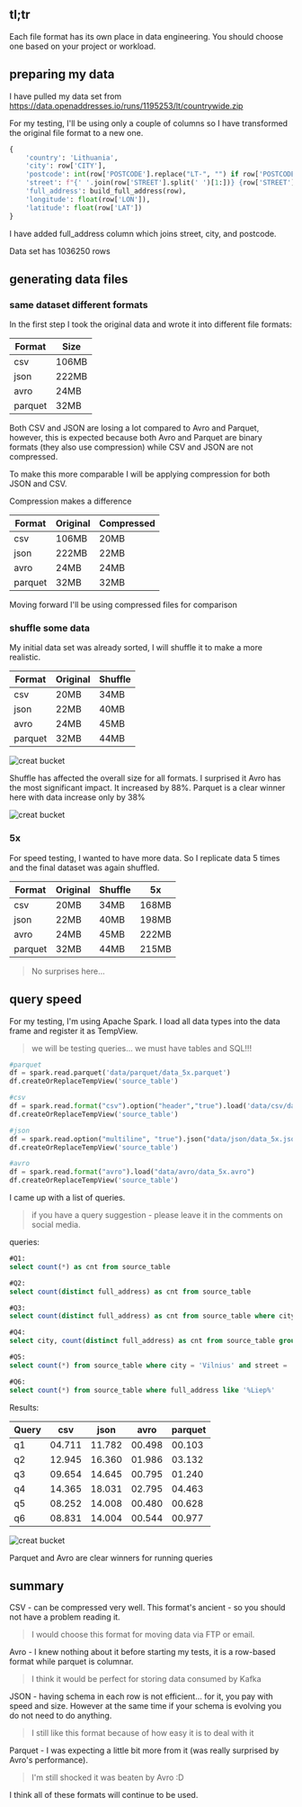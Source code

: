 ## tl;tr

Each file format has its own place in data engineering. You should choose one based on your project or workload.


## preparing my data

I have pulled my data set from https://data.openaddresses.io/runs/1195253/lt/countrywide.zip

For my testing, I'll be using only a couple of columns so I have transformed the original file format to a new one.

```python
{
    'country': 'Lithuania',
    'city': row['CITY'],
    'postcode': int(row['POSTCODE'].replace("LT-", "") if row['POSTCODE'] != ' ' else 0),
    'street': f"{' '.join(row['STREET'].split(' ')[1:])} {row['STREET'].split(' ')[0]}",
    'full_address': build_full_address(row),
    'longitude': float(row['LON']),
    'latitude': float(row['LAT'])
}
```

I have added full_address column which joins street, city, and postcode.

Data set has 1036250 rows

## generating data files

### same dataset different formats

In the first step I took the original data and wrote it into different file formats:

| Format | Size  | 
| -----| ------------ | 
| csv | 106MB   | 
| json | 222MB     |
| avro | 24MB    | 
| parquet | 32MB     |

Both CSV and JSON are losing a lot compared to Avro and Parquet, however, this is expected because both Avro and Parquet are binary formats (they also use compression) while CSV and JSON are not compressed.

To make this more comparable I will be applying compression for both JSON and CSV.

Compression makes a difference

| Format | Original  | Compressed|
| -----| ------------ | --|
| csv | 106MB   | 20MB
| json | 222MB     |22MB|
| avro | 24MB     | 24MB|
| parquet | 32MB     | 32MB|

Moving forward I'll be using compressed files for comparison

### shuffle some data

My initial data set was already sorted, I will shuffle it to make a more realistic.

| Format | Original  | Shuffle | 
| -----| ------------ | --|
| csv | 20MB| 34MB   | 
| json | 22MB| 40MB  |
| avro | 24MB| 45MB   |
| parquet | 32MB | 44MB|

![creat bucket](/assets/basics/file-formats/size.png)

Shuffle has affected the overall size for all formats. I surprised it Avro has the most significant impact. It increased by 88%. Parquet is a clear winner here with data increase only by 38%

![creat bucket](/assets/basics/file-formats/increase.png)

### 5x

For speed testing, I wanted to have more data. So I replicate data 5 times and the final dataset was again shuffled.

| Format | Original  | Shuffle | 5x |
| -----| ------------ | --| --|
| csv | 20MB| 34MB   | 168MB |
| json | 22MB| 40MB  | 198MB |
| avro | 24MB| 45MB   | 222MB |
| parquet | 32MB | 44MB| 215MB |


> No surprises here... 

## query speed

For my testing, I'm using Apache Spark. I load all data types into the data frame and register it as TempView. 

> we will be testing queries... we must have tables and SQL!!!

```python
#parquet
df = spark.read.parquet('data/parquet/data_5x.parquet')
df.createOrReplaceTempView('source_table')

#csv
df = spark.read.format("csv").option("header","true").load('data/csv/data_5x.csv.gz')
df.createOrReplaceTempView('source_table')

#json
df = spark.read.option("multiline", "true").json("data/json/data_5x.json.gz")
df.createOrReplaceTempView('source_table')

#avro
df = spark.read.format("avro").load("data/avro/data_5x.avro")
df.createOrReplaceTempView('source_table')
```

I came up with a list of queries.

> if you have a query suggestion - please leave it in the comments on social media.

queries:
```SQL
#Q1: 
select count(*) as cnt from source_table

#Q2: 
select count(distinct full_address) as cnt from source_table

#Q3:
select count(distinct full_address) as cnt from source_table where city = 'Vilnius'

#Q4:
select city, count(distinct full_address) as cnt from source_table group by 1 order by cnt desc

#Q5:
select count(*) from source_table where city = 'Vilnius' and street = 'Kauno gatvė'

#Q6:
select count(*) from source_table where full_address like '%Liep%' 
```

Results:
	
| Query	| csv	| json	| avro	| parquet |
|-	| -| -| -| -|    
| q1	| 04.711	| 11.782	| 00.498	| 00.103 |
| q2	| 12.945	| 16.360	| 01.986	| 03.132 |
| q3	| 09.654	| 14.645	| 00.795	| 01.240 |
| q4	| 14.365	| 18.031	| 02.795	| 04.463 |
| q5	| 08.252	| 14.008	| 00.480	| 00.628 |
| q6	| 08.831	| 14.004	| 00.544	| 00.977 |


![creat bucket](/assets/basics/file-formats/graph.png)

Parquet and Avro are clear winners for running queries

## summary

CSV - can be compressed very well. This format's ancient - so you should not have a problem reading it. 

> I would choose this format for moving data via FTP or email.

Avro - I knew nothing about it before starting my tests, it is a row-based format while parquet is columnar. 

> I think it would be perfect for storing data consumed by Kafka

JSON - having schema in each row is not efficient... for it, you pay with speed and size.  However at the same time if your schema is evolving you do not need to do anything.

> I still like this format because of how easy it is to deal with it

Parquet - I was expecting a little bit more from it (was really surprised by Avro's performance).

> I'm still shocked it was beaten by Avro :D

I think all of these formats will continue to be used.

